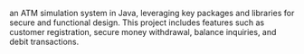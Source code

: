 an ATM simulation system in Java, leveraging key packages and libraries for secure and functional
design. This project includes features such as customer registration, secure money withdrawal, balance
inquiries, and debit transactions.
